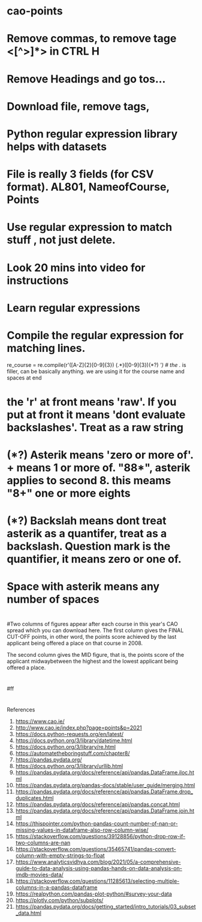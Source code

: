 # cao-points
# Remove commas, to remove tage  <[^>]*> in CTRL H    
# Remove Headings and go tos...
# Download file, remove tags,
# Python regular expression library helps with datasets
# File is really 3 fields (for CSV format). AL801, NameofCourse, Points
# Use regular expression to match stuff , not just delete. 
# Look 20 mins into video for instructions  
# Learn regular expressions


# Compile the regular expression for matching lines.
re_course = re.compile(r'([A-Z]{2}[0-9]{3})  (.*)([0-9]{3})(\*?) *') # the .* is filler, can be basically anything. we are using it for the course name and spaces at end
# the 'r' at front means 'raw'. If you put at front it means 'dont evaluate backslashes'. Treat as a raw string
# (\*?) Asterik means 'zero or more of'. + means 1 or more of. "88*", asterik applies to second 8. this meams "8+" one or more eights
# (\*?) Backslah means dont treat asterik as a quantifer, treat as a backslash. Question mark is the quantifier, it means zero or one of.
 # Space with asterik means any number of spaces
#
#
#
#
#Two columns of figures appear after each course in this year's CAO spread which you can download here. The first column gives the FINAL CUT-OFF points, in other word, the points score achieved by the last applicant being offered a place on that course in 2008.

The second column gives the MID figure, that is, the points score of the applicant midwaybetween the highest and the lowest applicant being offered a place.
#
#ff
#
#
#


References
1. https://www.cao.ie/ 
2. http://www.cao.ie/index.php?page=points&p=2021  
3. https://docs.python-requests.org/en/latest/
4. https://docs.python.org/3/library/datetime.html
5. https://docs.python.org/3/library/re.html
6. https://automatetheboringstuff.com/chapter8/
7. https://pandas.pydata.org/
8. https://docs.python.org/3/library/urllib.html
9. https://pandas.pydata.org/docs/reference/api/pandas.DataFrame.iloc.html
10. https://pandas.pydata.org/pandas-docs/stable/user_guide/merging.html
11. https://pandas.pydata.org/docs/reference/api/pandas.DataFrame.drop_duplicates.html
12. https://pandas.pydata.org/docs/reference/api/pandas.concat.html
13. https://pandas.pydata.org/docs/reference/api/pandas.DataFrame.join.html
14. https://thispointer.com/python-pandas-count-number-of-nan-or-missing-values-in-dataframe-also-row-column-wise/
15. https://stackoverflow.com/questions/39128856/python-drop-row-if-two-columns-are-nan
16. https://stackoverflow.com/questions/35465741/pandas-convert-column-with-empty-strings-to-float
17. https://www.analyticsvidhya.com/blog/2021/05/a-comprehensive-guide-to-data-analysis-using-pandas-hands-on-data-analysis-on-imdb-movies-data/
18. https://stackoverflow.com/questions/11285613/selecting-multiple-columns-in-a-pandas-dataframe
19. https://realpython.com/pandas-plot-python/#survey-your-data
20. https://plotly.com/python/subplots/
21. https://pandas.pydata.org/docs/getting_started/intro_tutorials/03_subset_data.html